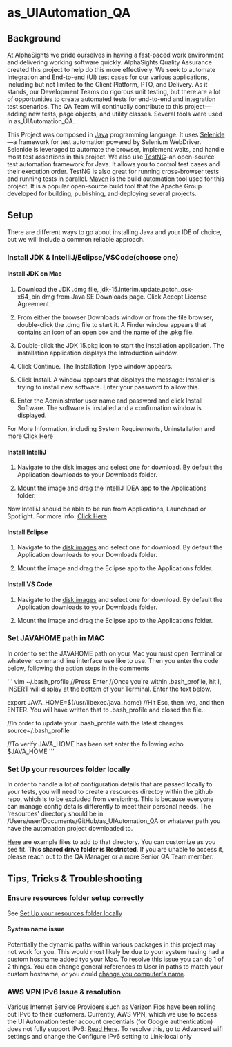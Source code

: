 # as_UIAutomation_QA
## Background
At AlphaSights we pride ourselves in having a fast-paced work environment and delivering working software quickly.  AlphaSights Quality Assurance created this project to help do this more effectively.  We seek to automate Integration and End-to-end (UI) test cases for our various applications, including but not limited to the Client Platform, PTO, and Delivery.  As it stands, our Development Teams do rigorous unit testing, but there are a lot of opportunities to create automated tests for end-to-end and integration test scenarios.  The QA Team will continually contribute to this project—adding new tests, page objects, and utility classes.  Several tools were used in as_UIAutomation_QA.  

This Project was composed in [Java](https://www.w3schools.com/java/) programming language.  It uses [Selenide](https://selenide.org/)—a framework for test automation powered by Selenium WebDriver.  Selenide is leveraged to automate the browser, implement waits, and handle most test assertions in this project.  We also use [TestNG](https://testng.org/doc/index.html)–an open-source test automation framework for Java.  It allows you to control test cases and their execution order.  TestNG is also great for running cross-browser tests and running tests in parallel.  [Maven](https://maven.apache.org/) is the build automation tool used for this project.  It is a popular open-source build tool that the Apache Group developed for building, publishing, and deploying several projects.

## Setup
There are different ways to go about installing Java and your IDE of choice, but we will include a common reliable approach.

### Install JDK & IntelliJ/Eclipse/VSCode(choose one)
#### Install JDK on Mac
1. Download the JDK .dmg file, jdk-15.interim.update.patch_osx-x64_bin.dmg from Java SE Downloads page.
Click Accept License Agreement.

2. From either the browser Downloads window or from the file browser, double-click the .dmg file to start it.
A Finder window appears that contains an icon of an open box and the name of the .pkg file.

3. Double-click the JDK 15.pkg icon to start the installation application.
The installation application displays the Introduction window.

4. Click Continue.
The Installation Type window appears.

5. Click Install.
A window appears that displays the message: Installer is trying to install new software. Enter your password to allow this.

6. Enter the Administrator user name and password and click Install Software.
The software is installed and a confirmation window is displayed.

For More Information, including System Requirements, Uninstallation and more [Click Here](https://docs.oracle.com/en/java/javase/15/install/installation-jdk-macos.html#GUID-2FE451B0-9572-4E38-A1A5-568B77B146DE)

#### Install IntelliJ
1. Navigate to the [disk images](https://www.jetbrains.com/idea/download/#section=mac) and select one for download.
By default the Application downloads to your Downloads folder.

2. Mount the image and drag the IntelliJ IDEA app to the Applications folder.

Now IntelliJ should be able to be run from Applications, Launchpad or Spotlight.  For more info: [Click Here](https://www.jetbrains.com/help/idea/installation-guide.html#silent)

#### Install Eclipse
1. Navigate to the [disk images](https://download.eclipse.org/eclipse/downloads/) and select one for download.  By default the Application downloads to your Downloads folder.

2. Mount the image and drag the Eclipse app to the Applications folder.

#### Install VS Code
1. Navigate to the [disk images](https://code.visualstudio.com/download) and select one for download.  By default the Application downloads to your Downloads folder.

2. Mount the image and drag the Eclipse app to the Applications folder.


### Set JAVAHOME path in MAC
In order to set the JAVAHOME path on your Mac you must open Terminal or whatever command line interface use like to use.  Then you enter the code below, following the action steps in the comments

'''
vim ~/.bash_profile
//Press Enter
//Once you're within .bash_profile, hit I, INSERT will display at the bottom of your Terminal.  Enter the text below.

export JAVA_HOME=$(/usr/libexec/java_home)
//Hit Esc, then :wq, and then ENTER.  You will have written that to .bash_profile and closed the file.

//In order to update your .bash_profile with the latest changes
source~/.bash_profile

//To verify JAVA_HOME has been set enter the following
echo $JAVA_HOME
'''


### Set Up your resources folder locally
In order to handle a lot of configuration details that are passed locally to your tests, you will need to create a resources directoy within the github repo, which is to be excluded from versioning.  This is because everyone can manage config details differently to meet their personal needs.  The 'resources' directory should be in /Users/user/Documents/GitHub/as_UIAutomation_QA or whatever path you have the automation project downloaded to.  

[Here](https://drive.google.com/drive/folders/1rfoAITEkdpXka1dYQXpapx4paT7O41i9) are example files to add to that directory.  You can customize as you see fit.  **This shared drive folder is Restricted**.  If you are unable to access it, please reach out to the QA Manager or a more Senior QA Team member.

## Tips, Tricks & Troubleshooting
### Ensure resources folder setup correctly
See [Set Up your resources folder locally](https://github.com/alphasights/as_UIAutomation_QA/blob/master/README.md#set-up-your-resources-folder-locally)
#### System name issue
Potentially the dynamic paths within various packages in this project may not work for you.  This would most likely be due to your system having had a custom hostname added tyo your Mac.  To resolve this issue you can do 1 of 2 things.  You can change general references to User in paths to match your custom hostname, or you could [change you computer's name](https://support.apple.com/guide/mac-help/change-computers-local-hostname-mac-mchlp2322/mac#:~:text=You%20can%20view%20and%20change,may%20need%20to%20scroll%20down.).

### AWS VPN IPv6 Issue & resolution
Various Internet Service Providers such as Verizon Fios have been rolling out IPv6 to their customers.  Currently, AWS VPN, which we use to access the UI Automation tester account credentials (for Google authentication) does not fully support IPv6: [Read Here](https://docs.aws.amazon.com/vpn/latest/s2svpn/ipv4-ipv6.html).  To resolve this, go to Advanced wifi settings and change the Configure IPv6 setting to Link-local only



